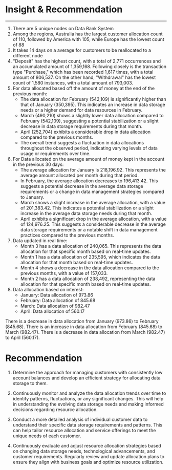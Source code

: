 # Insight & Recommendation
***

1. There are 5 unique nodes on Data Bank System
2. Among the regions, Australia has the largest customer allocation count of 110, followed by America with 105, while Europe has the lowest count of 88
3. It takes 14 days on a average for customers to be reallocated to a different node
4. "Deposit" has the highest count, with a total of 2,771 occurrences and an accumulated amount of 1,359,168. Following closely is the transaction type "Purchase," which has been recorded 1,617 times, with a total amount of 806,537. On the other hand, "Withdrawal" has the lowest count of 1,580 instances, with a total amount of 793,003.
5. For data allocated based off the amount of money at the end of the previous month:
   - The data allocation for February (542,109) is significantly higher than that of January (350,395). This indicates an increase in data storage needs or a higher demand for data resources in February.
    - March (490,210) shows a slightly lower data allocation compared to February (542,109), suggesting a potential stabilization or a slight decrease in data storage requirements during that month.
    - April (252,704) exhibits a considerable drop in data allocation compared to the previous months.
    - The overall trend suggests a fluctuation in data allocations throughout the observed period, indicating varying levels of data usage or requirements over time.
6. For Data allocated on the average amount of money kept in the account in the previous 30 days:
    - The average allocation for January is 218,196.92. This represents the average amount allocated per month during that period.
    - In February, the average allocation decreases to 196,413.42. This suggests a potential decrease in the average data storage requirements or a change in data management strategies compared to January.
    - March shows a slight increase in the average allocation, with a value of 201,383.42. This indicates a potential stabilization or a slight increase in the average data storage needs during that month.
    - April exhibits a significant drop in the average allocation, with a value of 124,976.25. This suggests a considerable decrease in the average data storage requirements or a notable shift in data management practices compared to the previous months.
7. Data updated in real time:
    - Month 3 has a data allocation of 240,065. This represents the data allocation for that specific month based on real-time updates.
    - Month 1 has a data allocation of 235,595, which indicates the data allocation for that month based on real-time updates.
    - Month 4 shows a decrease in the data allocation compared to the previous months, with a value of 157,033.
    - Month 2 has a data allocation of 238,492, representing the data allocation for that specific month based on real-time updates.
8. Data allocation based on interest:
    - January: Data allocation of 973.86
    - February: Data allocation of 845.68
    - March: Data allocation of 982.47
    - April: Data allocation of 560.17
  
There is a decrease in data allocation from January (973.86) to February (845.68).
There is an increase in data allocation from February (845.68) to March (982.47).
There is a decrease in data allocation from March (982.47) to April (560.17).


# Recommendation
1. Determine the approach for managing customers with consistently low account balances and develop an efficient strategy for allocating data storage to them.

2. Continuously monitor and analyze the data allocation trends over time to identify patterns, fluctuations, or any significant changes. This will help in understanding the evolving data storage needs and making informed decisions regarding resource allocation.

3. Conduct a more detailed analysis of individual customer data to understand their specific data storage requirements and patterns. This can help tailor resource allocation and service offerings to meet the unique needs of each customer.

4. Continuously evaluate and adjust resource allocation strategies based on changing data storage needs, technological advancements, and customer requirements. Regularly review and update allocation plans to ensure they align with business goals and optimize resource utilization.
